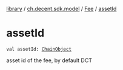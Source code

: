 [library](../../index.md) / [ch.decent.sdk.model](../index.md) / [Fee](index.md) / [assetId](./asset-id.md)

# assetId

`val assetId: `[`ChainObject`](../-chain-object/index.md)

asset id of the fee, by default DCT

